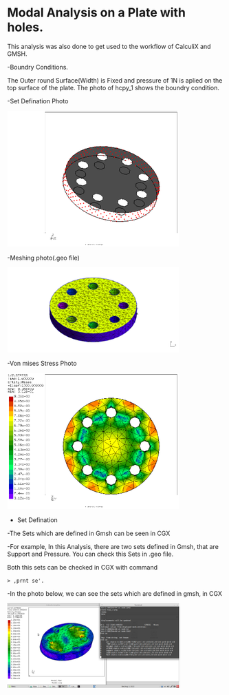 # Modal Analysis on a Plate with holes.

This analysis was also done to get used to the workflow of CalculiX and GMSH.

-Boundry Conditions.

The Outer round Surface(Width) is Fixed and pressure of 1N is aplied on the top surface of the plate.
The photo of hcpy_1 shows the boundry condition.

-Set Defination Photo

<img src="Refs/sets.png" width="400" title="Boundary conditions">

-Meshing photo(.geo file)

<img src="Refs/gmshVT.png" width="400" title="Meshing">

-Von mises Stress Photo

<img src="Refs/se.png" width="400" title="Displacement">

* Set Defination

-The Sets which are defined in Gmsh can be seen in CGX

-For example, In this Analysis, there are two sets defined in Gmsh, that are Support and Pressure. You can check this Sets in .geo file.

 Both this sets can be checked in CGX with command 
 ```
 > ,prnt se'.
 ```

-In the photo below, we can see the sets which are defined in gmsh, in CGX

<img src="Refs/Sets-Modal.png" width="400" title="Sets">

